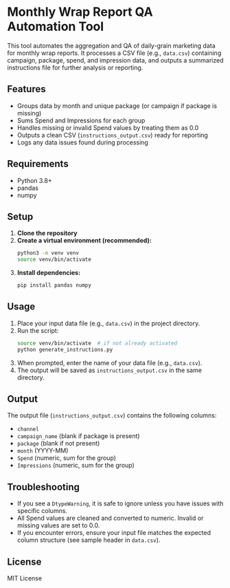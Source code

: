 # Monthly Wrap Report QA Automation Tool

This tool automates the aggregation and QA of daily-grain marketing data for monthly wrap reports. It processes a CSV file (e.g., `data.csv`) containing campaign, package, spend, and impression data, and outputs a summarized instructions file for further analysis or reporting.

## Features
- Groups data by month and unique package (or campaign if package is missing)
- Sums Spend and Impressions for each group
- Handles missing or invalid Spend values by treating them as 0.0
- Outputs a clean CSV (`instructions_output.csv`) ready for reporting
- Logs any data issues found during processing

## Requirements
- Python 3.8+
- pandas
- numpy

## Setup
1. **Clone the repository**
2. **Create a virtual environment (recommended):**
   ```bash
   python3 -m venv venv
   source venv/bin/activate
   ```
3. **Install dependencies:**
   ```bash
   pip install pandas numpy
   ```

## Usage
1. Place your input data file (e.g., `data.csv`) in the project directory.
2. Run the script:
   ```bash
   source venv/bin/activate  # if not already activated
   python generate_instructions.py
   ```
3. When prompted, enter the name of your data file (e.g., `data.csv`).
4. The output will be saved as `instructions_output.csv` in the same directory.

## Output
The output file (`instructions_output.csv`) contains the following columns:
- `channel`
- `campaign_name` (blank if package is present)
- `package` (blank if not present)
- `month` (YYYY-MM)
- `Spend` (numeric, sum for the group)
- `Impressions` (numeric, sum for the group)

## Troubleshooting
- If you see a `DtypeWarning`, it is safe to ignore unless you have issues with specific columns.
- All Spend values are cleaned and converted to numeric. Invalid or missing values are set to 0.0.
- If you encounter errors, ensure your input file matches the expected column structure (see sample header in `data.csv`).

## License
MIT License
